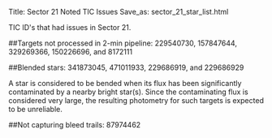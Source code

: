 Title: Sector 21 Noted TIC Issues
Save_as: sector_21_star_list.html


TIC ID's that had issues in Sector 21.

##Targets not processed in 2-min pipeline:
229540730, 157847644, 329269366, 150226696, and 8172111

##Blended stars:
341873045, 471011933, 229686919, and 229686929

A star is considered to be bended when its flux has been significantly contaminated by a nearby bright star(s). Since the contaminating flux is considered very large, the resulting photometry for such targets is expected to be unreliable.

##Not capturing bleed trails:
87974462